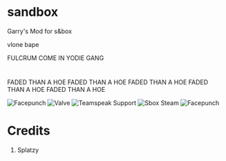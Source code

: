 # sandbox
Garry's Mod for s&amp;box

vlone bape

FULCRUM COME IN YODIE GANG
#
FADED THAN A HOE
FADED THAN A HOE
FADED THAN A HOE
FADED THAN A HOE
FADED THAN A HOE


![Facepunch](https://img.shields.io/maintenance/yes/2023?label=s%26box&logo=facepunch&logoColor=red&style=flat-square)
![Valve ](https://img.shields.io/maintenance/yes/2021?label=Valve%20Approved&logo=Valve&style=flat-square)
![Teamspeak Support](https://img.shields.io/maintenance/yes/2004?label=TS%20Support&logo=Teamspeak&logoColor=black&style=flat-square)
![Sbox Steam](https://img.shields.io/maintenance/no/2023?label=s%26box%20on%20steam%3F&logo=Steam&style=flat-square)
![Facepunch](https://img.shields.io/maintenance/yes/2099?label=fuck%20the%20new%20cod&logo=Treyarch&logoColor=red&style=plastic)



# Credits
1. Splatzy
